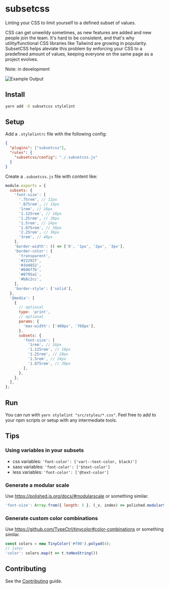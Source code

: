 # subsetcss

Linting your CSS to limit yourself to a defined subset of values.

CSS can get unweildy sometimes, as new features are added and new people join the team. It's hard to be consistent,
and that's why utility/functional CSS libraries like Tailwind are growing in popularity. SubsetCSS helps aleviate this problem by enforcing your CSS to a predefined amount of values, keeping everyone on the same page as a project evolves.

Note: in development

![Example Output](./example.png 'Example')

## Install

```sh
yarn add -D subsetcss stylelint
```

## Setup

Add a `.stylelintrc` file with the following config:

```json
{
  "plugins": ["subsetcss"],
  "rules": {
    "subsetcss/config": "./.subsetcss.js"
  }
}
```

Create a `.subsetcss.js` file with content like:

```js
module.exports = {
  subsets: {
    'font-size': [
      '.75rem', // 12px
      '.875rem', // 14px
      '1rem', // 16px
      '1.125rem', // 18px
      '1.25rem', // 20px
      '1.5rem', // 24px
      '1.875rem', // 30px
      '2.25rem', // 36px
      '3rem', // 48px
    ],
    'border-width': () => ['0', '1px', '2px', '3px'],
    'border-color': [
      'transparent',
      '#22292f',
      '#3d4852',
      '#606f7b',
      '#8795a1',
      '#b8c2cc',
    ],
    'border-style': ['solid'],
  },
  '@media': [
    {
      // optional
      type: 'print',
      // optional
      params: {
        'max-width': ['400px', '768px'],
      },
      subsets: {
        'font-size': [
          '1rem', // 16px
          '1.125rem', // 18px
          '1.25rem', // 20px
          '1.5rem', // 24px
          '1.875rem', // 30px
        ],
      },
    },
  ],
};
```

## Run

You can run with `yarn stylelint "src/styles/*.css"`. Feel free to add to your npm scripts
or setup with any intermediate tools.

## Tips

### Using variables in your subsets

- css variables: `'font-color': ['var(--text-color, black)']`
- sass variables: `'font-color': ['$text-color']`
- less variables: `'font-color': ['@text-color']`

### Generate a modular scale

Use https://polished.js.org/docs/#modularscale or something similar.

```js
'font-size': Array.from({ length: 5 }, (_v, index) => polished.modularScale(index)),
```

### Generate custom color combinations

Use https://github.com/TypeCtrl/tinycolor#color-combinations or something similar.

```js
const colors = new TinyColor('#f00').polyad(4);
// later
'color': colors.map(t => t.toHexString())
```

## Contributing

See the [Contributing](./CONTRIBUTING.md) guide.
